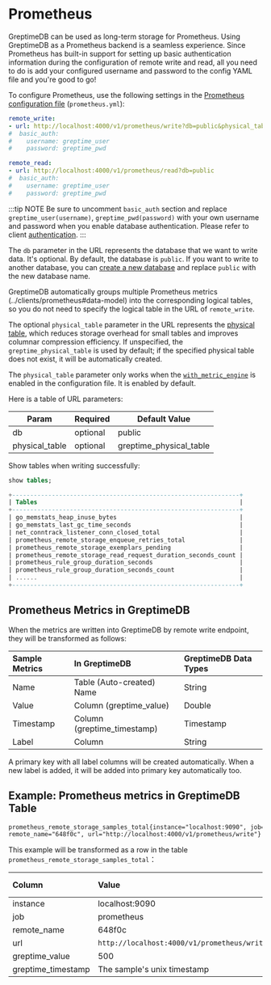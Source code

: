 # Prometheus

GreptimeDB can be used as long-term storage for Prometheus. Using GreptimeDB as a Prometheus backend is a seamless experience. Since Prometheus has built-in support for setting up basic authentication information during the configuration of remote write and read, all you need to do is add your configured username and password to the config YAML file and you're good to go!

To configure Prometheus, use the following settings in the [Prometheus configuration file](https://prometheus.io/docs/prometheus/latest/configuration/configuration/#configuration-file) (`prometheus.yml`):

```yaml
remote_write:
- url: http://localhost:4000/v1/prometheus/write?db=public&physical_table=greptime_physical_table
#  basic_auth:
#    username: greptime_user
#    password: greptime_pwd

remote_read:
- url: http://localhost:4000/v1/prometheus/read?db=public
#  basic_auth:
#    username: greptime_user
#    password: greptime_pwd
```

:::tip NOTE
Be sure to uncomment `basic_auth` section and replace `greptime_user(username)`, `greptime_pwd(password)` with your own username and password when you enable database authentication. Please refer to client [authentication](../clients/authentication.md).
:::

The `db` parameter in the URL represents the database that we want to write data. It's optional.
By default, the database is `public`.
If you want to write to another database, you can [create a new database](../table-management.md#create-database) 
and replace `public` with the new database name.

GreptimeDB automatically groups multiple Prometheus metrics (../clients/prometheus#data-model) into the corresponding logical tables, so you do not need to specify the logical table in the URL of `remote_write`.

The optional `physical_table` parameter in the URL represents the [physical table](/contributor-guide/datanode/metric-engine#physical-table),
which reduces storage overhead for small tables and improves columnar compression efficiency.
If unspecified, the `greptime_physical_table` is used by default;
if the specified physical table does not exist, it will be automatically created.

The `physical_table` parameter only works when the [`with_metric_engine`](/user-guide/operations/configuration.md#protocol-options) is enabled in the configuration file.
It is enabled by default.

Here is a table of URL parameters:

| Param          | Required | Default Value           |
| -------------- | -------- | ----------------------- |
| db             | optional | public                  |
| physical_table | optional | greptime_physical_table |

Show tables when writing successfully:

```sql
show tables;
```

```sql
+---------------------------------------------------------------+
| Tables                                                        |
+---------------------------------------------------------------+
| go_memstats_heap_inuse_bytes                                  |
| go_memstats_last_gc_time_seconds                              |
| net_conntrack_listener_conn_closed_total                      |
| prometheus_remote_storage_enqueue_retries_total               |
| prometheus_remote_storage_exemplars_pending                   |
| prometheus_remote_storage_read_request_duration_seconds_count |
| prometheus_rule_group_duration_seconds                        |
| prometheus_rule_group_duration_seconds_count                  |
| ......                                                        |
+---------------------------------------------------------------+
```

## Prometheus Metrics in GreptimeDB

When the metrics are written into GreptimeDB by remote write endpoint, they will be transformed as
follows:

| Sample Metrics | In GreptimeDB               | GreptimeDB Data Types |
| :------------- | :-------------------------- | :-------------------- |
| Name           | Table (Auto-created) Name   | String                |
| Value          | Column (greptime_value)     | Double                |
| Timestamp      | Column (greptime_timestamp) | Timestamp             |
| Label          | Column                      | String                |

 A primary key with all label columns will be created automatically. When a new label is added, it
 will be added into primary key automatically too.

## Example: Prometheus metrics in GreptimeDB Table

```txt
prometheus_remote_storage_samples_total{instance="localhost:9090", job="prometheus",
remote_name="648f0c", url="http://localhost:4000/v1/prometheus/write"} 500
```

This example will be transformed as a row in the table `prometheus_remote_storage_samples_total`：

| Column             | Value                                       | Column  Data  Type |
| :----------------- | :------------------------------------------ | :----------------- |
| instance           | localhost:9090                              | String             |
| job                | prometheus                                  | String             |
| remote_name        | 648f0c                                      | String             |
| url                | `http://localhost:4000/v1/prometheus/write` | String             |
| greptime_value     | 500                                         | Double             |
| greptime_timestamp | The sample's unix timestamp                 | Timestamp          |
